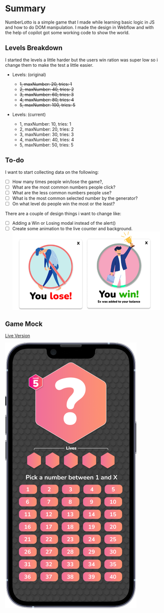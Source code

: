 # Summary
NumberLotto is a simple game that I made while learning basic logic in JS and how to do DOM manipulation. I made the design in Webflow and with the help of copilot got some working code to show the world. 

## Levels Breakdown
I started the levels a little harder but the users win ration was super low so i change them to make the test a little easier.
- Levels: (original)
	- ~~1, maxNumber: 20, tries: 1~~
	- ~~2, maxNumber: 40, tries: 2~~
	- ~~3, maxNumber: 60, tries: 3~~
	- ~~4, maxNumber: 80, tries: 4~~
	- ~~5, maxNumber: 100, tries: 5~~

- Levels: (current)
	- 1, maxNumber: 10, tries: 1
	- 2, maxNumber: 20, tries: 2
	- 3, maxNumber: 30, tries: 3
	- 4, maxNumber: 40, tries: 4
	- 5, maxNumber: 50, tries: 5

## To-do
 I want to start collecting data on the following:
- [ ] How many times people win/lose the game?, 
- [ ] What are the most common numbers people click?
- [ ] What are the less common numbers people use?
- [ ] What is the most common selected number by the generator?
- [ ] On what level do people win the most or the least?

There are a couple of design things i want to change like: 
- [ ] Adding a Win or Losing modal instead of the alert()
- [ ] Create some animation to the live counter and background.
[![Modal](https://github.com/INVLLC/NumberlottoV2/blob/main/images/Number%20modals.png?raw=true "Modal")](https://github.com/INVLLC/NumberlottoV2/blob/main/images/Number%20modals.png?raw=true "Modal")

## Game Mock
[Live Version](https://numberlottov2.invisionnaire.com/ "Live Version")

[![Mock](https://github.com/INVLLC/NumberlottoV2/blob/main/images/Number%20lotto%20on%20phone%20mock.png?raw=true "Mock")](https://github.com/INVLLC/NumberlottoV2/blob/main/images/Number%20lotto%20on%20phone%20mock.png?raw=true "Mock")
